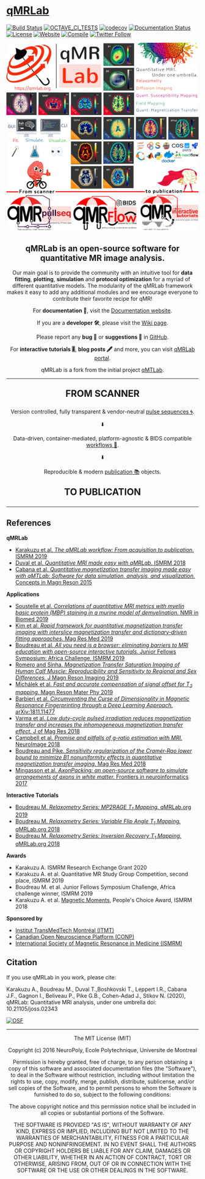 # [qMRLab](https://qmrlab.org)
[![Build Status](https://dev.azure.com/neuropoly/qMRLab/_apis/build/status/qMRLab?branchName=master)](https://dev.azure.com/neuropoly/qMRLab/_build/latest?definitionId=15&branchName=master) [![OCTAVE_CI_TESTS](https://github.com/qMRLab/qMRLab/actions/workflows/octaveTests.yml/badge.svg)](https://github.com/qMRLab/qMRLab/actions/workflows/octaveTests.yml) [![codecov](https://codecov.io/gh/qMRLab/qMRLab/branch/master/graph/badge.svg?token=mfvAuaJ8P2)](https://codecov.io/gh/qMRLab/qMRLab) [![Documentation Status](https://readthedocs.org/projects/pip/badge/?version=latest)](https://qmrlab.readthedocs.io/en/master/?version=latest) [![License](https://img.shields.io/github/license/mashape/apistatus.svg)](https://opensource.org/licenses/MIT) [![Website](https://img.shields.io/badge/Website-qmrlab.org-red.svg)](https://qmrlab.org) [![Compile](https://vsrm.dev.azure.com/neuropoly/_apis/public/Release/badge/46799180-12b7-4319-b8e7-94e1d39047e7/2/6)](https://dev.azure.com/neuropoly/qMRLab/_release?_a=releases&view=mine&definitionId=2) [![Twitter Follow](https://img.shields.io/twitter/follow/qmrlab.svg?style=social&label=Follow)](https://twitter.com/qmrlab)

![hdr](/docs/logo/header_new.png)

<b><h2 align="center">
qMRLab is an open-source software for quantitative MR image analysis.</h2></b> 

<p align="center">Our main goal is to provide the community with an intuitive tool for <b>data fitting</b>, <b>plotting</b>, <b>simulation</b> and <b>protocol optimization</b> for a myriad of different quantitative models.
The modularity of the qMRLab framework makes it easy to add any additional modules and we encourage everyone to contribute their favorite recipe for qMR!</p>

<p align="center">
For <b>documentation 📖</b>, visit the <a href="http://qmrlab.readthedocs.io/">Documentation website</a>.</p>

<p align="center">
If you are a <b>developer 🛠</b>, please visit the <a href="https://github.com/neuropoly/qMRLab/wiki">Wiki page<a>.</p>

<p align="center">
Please report any <b>bug 🐛</b> or <b>suggestions 💭</b> in <a href="https://github.com/neuropoly/qMRLab/issues">GitHub</a>.</p>

<p align="center">
For <b>interactive tutorials 🎚</b>, <b>blog posts 🖋</b> and more, you can visit <a href="https://qmrlab.org">qMRLab portal</a>.</p>

<p align="center">
qMRLab is a fork from the initial project <a href="https://github.com/neuropoly/qMTLab">qMTLab</a>.</p>  

***

<b><p align="center" style="font-size:24px">
FROM SCANNER</p></b> 

<p align="center">
Version controlled, fully transparent & vendor-neutral  <a href="https://github.com/qMRLab/pulse_sequences"> pulse sequences 🌀</a>.</p>  

<p align="center">
⬇️</p>  

<p align="center">
Data-driven, container-mediated, platform-agnostic & BIDS compatible  <a href="https://github.com/qMRLab/pulse_sequences"> workflows 🔀</a>.</p>

<p align="center">
⬇️</p>  

<p align="center">
 Reproducible & modern <a href="https://qmrlab.org/blog.html"> publication 📚</a> objects.</p>

<b><p align="center" style="font-size:24px">
TO PUBLICATION</p></b> 

***

## References

**qMRLab**

* [Karakuzu et al. *The qMRLab workflow: From acquisition to publication.* ISMRM 2019](https://www.ismrm.org/19/program_files/DP23.htm#005)
* [Duval et al. *Quantitative MRI made easy with qMRLab.* ISMRM 2018](http://archive.ismrm.org/2018/2288.html)
* [Cabana et al. *Quantitative magnetization transfer imaging made easy with qMTLab: Software for data simulation, analysis, and visualization.* Concepts in Magn Reson 2015](https://onlinelibrary.wiley.com/doi/abs/10.1002/cmr.a.21357)

**Applications**

* [Soustelle et al. *Correlations of quantitative MRI metrics with myelin basic protein (MBP) staining in a murine model of demyelination.* NMR in Biomed 2019](https://onlinelibrary.wiley.com/doi/abs/10.1002/nbm.4116)
* [Kim et al. *Rapid framework for quantitative magnetization transfer imaging with interslice magnetization transfer and dictionary‐driven fitting approaches.* Mag Res Med 2019](https://onlinelibrary.wiley.com/doi/abs/10.1002/mrm.27850)
* [Boudreau et al. *All you need is a browser: eliminating barriers to MRI education with open-source interactive tutorials.* Junior Fellows Symposium: Africa Challenge, ISMRM 2019](https://www.ismrm.org/19/program_files/W06.htm)
* [Romero and Sinha.  *Magnetization Transfer Saturation Imaging of Human Calf Muscle: Reproducibility and Sensitivity to Regional and Sex Differences.* J Magn Reson Imaging 2019](https://onlinelibrary.wiley.com/doi/abs/10.1002/jmri.26694)
* [Michálek et al.  *Fast and accurate compensation of signal offset for T<sub>2</sub> mapping.* Magn Reson Mater Phy 2019](https://link.springer.com/article/10.1007/s10334-019-00737-3)
* [Barbieri et al. *Circumventing the Curse of Dimensionality in Magnetic Resonance Fingerprinting through a Deep Learning Approach.* arXiv:1811.11477](https://arxiv.org/abs/1811.11477)
* [Varma et al. *Low duty-cycle pulsed irradiation reduces magnetization transfer and increases the inhomogeneous magnetization transfer effect.* J of Mag Res 2018](https://www.sciencedirect.com/science/article/abs/pii/S1090780718302088)
* [Campbell et al. *Promise and pitfalls of g-ratio estimation with MRI.* NeuroImage 2018](https://www.sciencedirect.com/science/article/pii/S1053811917306857)
* [Boudreau and Pike. *Sensitivity regularization of the Cramér‐Rao lower bound to minimize B1 nonuniformity effects in quantitative magnetization transfer imaging.* Mag Res Med 2018](https://onlinelibrary.wiley.com/doi/abs/10.1002/mrm.27337)
* [Mingasson et al. *AxonPacking: an open-source software to simulate arrangements of axons in white matter.* Frontiers in neuroinformatics 2017](https://www.frontiersin.org/articles/10.3389/fninf.2017.00005/full)

**Interactive Tutorials**

* [Boudreau M. *Relaxometry Series: MP2RAGE T<sub>1</sub> Mapping.* qMRLab.org 2019](https://qmrlab.org/2019/04/08/T1-mapping-mp2rage.html)
* [Boudreau M. *Relaxometry Series: Variable Flip Angle T<sub>1</sub> Mapping.* qMRLab.org 2018](https://qmrlab.org/jekyll/2018/12/11/T1-mapping-variable-flip-angle.html)
* [Boudreau M. *Relaxometry Series: Inversion Recovery T<sub>1</sub> Mapping.* qMRLab.org 2018](https://qmrlab.org/jekyll/2018/10/23/T1-mapping-inversion-recovery.html)

**Awards**

* Karakuzu A. ISMRM Research Exchange Grant 2020
* Karakuzu A. et al. Quantitative MR Study Group Competition, second place, ISMRM 2019 
* Boudreau M. et al. Junior Fellows Symposium Challenge, Africa challenge winner, ISMRM 2019
* Karakuzu A. et al. [Magnetic Moments](https://www.youtube.com/watch?v=67GKiK3iFr0), People's Choice Award, ISMRM 2018 

**Sponsored by**

* [Institut TransMedTech Montréal (ITMT)](https://www.polymtl.ca/transmedtech/)
* [Canadian Open Neuroscience Platform (CONP)](https://conp.ca/)
* [International Society of Magnetic Resonance in Medicine (ISMRM)](http://ismrm.org)

## Citation

If you use qMRLab in you work, please cite:

Karakuzu A., Boudreau M., Duval T.,Boshkovski T., Leppert I.R., Cabana J.F., Gagnon I., Beliveau P., Pike G.B., Cohen-Adad J., Stikov N. (2020), qMRLab: Quantitative MRI analysis, under one umbrella doi: 10.21105/joss.02343

[![OSF](https://img.shields.io/badge/DOI-10.21105%2Fjoss.02343-green.svg?style=for-the-badge)](https://doi.org/10.21105/joss.02343)

***

<p align="center">
The MIT License (MIT)</p>

<p align="center">Copyright (c) 2016 NeuroPoly, Ecole Polytechnique, Universite de Montreal</p>

<p align="center">Permission is hereby granted, free of charge, to any person obtaining a copy of this software and associated documentation files (the "Software"), to deal in the Software without restriction, including without limitation the rights to use, copy, modify, merge, publish, distribute, sublicense, and/or sell copies of the Software, and to permit persons to whom the Software is furnished to do so, subject to the following conditions:</p>

<p align="center">The above copyright notice and this permission notice shall be included in all copies or substantial portions of the Software.</p>

<p align="center">THE SOFTWARE IS PROVIDED "AS IS", WITHOUT WARRANTY OF ANY KIND, EXPRESS OR IMPLIED, INCLUDING BUT NOT LIMITED TO THE WARRANTIES OF MERCHANTABILITY, FITNESS FOR A PARTICULAR PURPOSE AND NONINFRINGEMENT. IN NO EVENT SHALL THE AUTHORS OR COPYRIGHT HOLDERS BE LIABLE FOR ANY CLAIM, DAMAGES OR OTHER LIABILITY, WHETHER IN AN ACTION OF CONTRACT, TORT OR OTHERWISE, ARISING FROM, OUT OF OR IN CONNECTION WITH THE SOFTWARE OR THE USE OR OTHER DEALINGS IN THE SOFTWARE.
</p>
